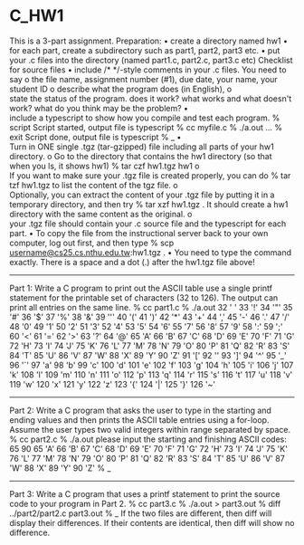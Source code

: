 C_HW1
=====

This is a 3-part assignment.  Preparation: •	create a directory named hw1 •	
for each part, create a subdirectory such as part1, part2, part3 etc. •	
put your .c files into the directory (named part1.c, part2.c, part3.c etc) Checklist for source files •	
include /* */-style comments in your .c files. You need to say o	the file name, assignment number (#1), 
due date, your name, your student ID o	describe what the program does (in English), o	
state the status of the program. does it work? what works and what doesn't work? what do you think may be the problem? •	
include a typescript to show how you compile and test each program. % script Script started, 
output file is typescript % cc myfile.c % ./a.out ... % exit Script done, output file is typescript % _ •	
Turn in ONE single .tgz (tar-gzipped) file including all parts of your hw1 directory. o	
Go to the directory that contains the hw1 directory (so that when you ls, it shows hw1)  % tar czf hw1.tgz hw1 o	
If you want to make sure your .tgz file is created properly, you can do  % tar tzf hw1.tgz to list the content of the tgz file. o	
Optionally, you can extract the content of your .tgz file by putting it in a temporary directory, and then try  % tar xzf hw1.tgz . 
It should create a hw1 directory with the same content as the original. o	
your .tgz file should contain your .c source file and the typescript for each part. •	To copy the file from the instructional server back to your own computer, log out first, and then type % scp username@cs25.cs.nthu.edu.tw:hw1.tgz . •	You need to type the command exactly.  There is a space and a dot (.) after the hw1.tgz file above! 
________________________________________ 
Part 1:  Write a C program to print out the ASCII table use a single printf statement for the printable set of characters (32 to 126). The output can print all entries on the same line.  % cc part1.c % ./a.out 32 ' ' 33 '!' 34 '"' 35 '#' 36 '$' 37 '%' 38 '&amp;' 39 ''' 40 '(' 41 ')' 42 '*' 43 '+' 44 ',' 45 '-' 46 '.' 47 '/' 48 '0' 49 '1' 50 '2' 51 '3' 52 '4' 53 '5' 54 '6' 55 '7' 56 '8' 57 '9' 58 ':' 59 ';' 60 '&lt;' 61 '=' 62 '>' 63 '?' 64 '@' 65 'A' 66 'B' 67 'C' 68 'D' 69 'E' 70 'F' 71 'G' 72 'H' 73 'I' 74 'J' 75 'K' 76 'L' 77 'M' 78 'N' 79 'O' 80 'P' 81 'Q' 82 'R' 83 'S' 84 'T' 85 'U' 86 'V' 87 'W' 88 'X' 89 'Y' 90 'Z' 91 '[' 92 '\' 93 ']' 94 '^' 95 '_' 96 '`' 97 'a' 98 'b' 99 'c' 100 'd' 101 'e' 102 'f' 103 'g' 104 'h' 105 'i' 106 'j' 107 'k' 108 'l' 109 'm' 110 'n' 111 'o' 112 'p' 113 'q' 114 'r' 115 's' 116 't' 117 'u' 118 'v' 119 'w' 120 'x' 121 'y' 122 'z' 123 '{' 124 '|' 125 '}' 126 '~'   
________________________________________ 
Part 2:  Write a C program that asks the user to type in the starting and ending values and then prints the ASCII table entries using a for-loop. Assume the user types two valid integers within range separated by space.  % cc part2.c % ./a.out please input the starting and finishing ASCII codes: 65 90 65 'A' 66 'B' 67 'C' 68 'D' 69 'E' 70 'F' 71 'G' 72 'H' 73 'I' 74 'J' 75 'K' 76 'L' 77 'M' 78 'N' 79 'O' 80 'P' 81 'Q' 82 'R' 83 'S' 84 'T' 85 'U' 86 'V' 87 'W' 88 'X' 89 'Y' 90 'Z' % _   
________________________________________ 
Part 3:  Write a C program that uses a printf statement to print the source code to your program in Part 2.  % cc part3.c % ./a.out > part3.out % diff ../part2/part2.c part3.out % _   If the two files are different, then diff will display their differences. If their contents are identical, then diff will show no difference.
